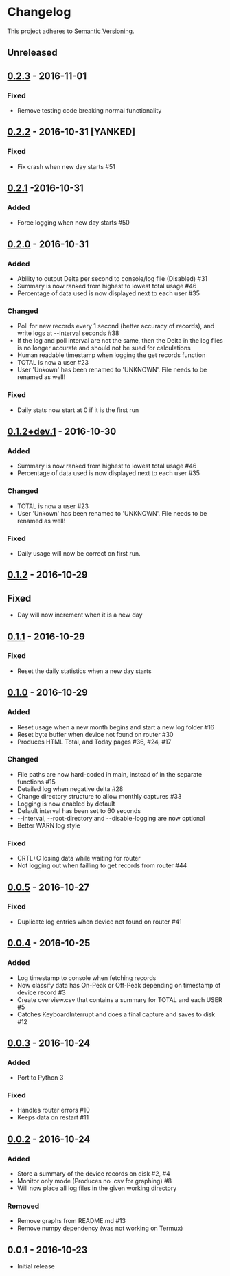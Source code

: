 # Changelog

This project adheres to [Semantic Versioning](http://semver.org/).

## Unreleased

## [0.2.3] - 2016-11-01
### Fixed
- Remove testing code breaking normal functionality

## [0.2.2] - 2016-10-31 [YANKED]
### Fixed
- Fix crash when new day starts #51

## [0.2.1] -2016-10-31
### Added
- Force logging when new day starts #50

## [0.2.0] - 2016-10-31
### Added
- Ability to output Delta per second to console/log file (Disabled) #31
- Summary is now ranked from highest to lowest total usage #46
- Percentage of data used is now displayed next to each user #35

### Changed
- Poll for new records every 1 second (better accuracy of records), and write logs at --interval seconds #38
- If the log and poll interval are not the same, then the Delta in the log files
is no longer accurate and should not be sued for calculations
- Human readable timestamp when logging the get records function
- TOTAL is now a user #23
- User 'Unkown' has been renamed to 'UNKNOWN'. File needs to be renamed as well!

### Fixed
- Daily stats now start at 0 if it is the first run

## [0.1.2+dev.1] - 2016-10-30
### Added
- Summary is now ranked from highest to lowest total usage #46
- Percentage of data used is now displayed next to each user #35

### Changed
- TOTAL is now a user #23
- User 'Unkown' has been renamed to 'UNKNOWN'. File needs to be renamed as well!

### Fixed
- Daily usage will now be correct on first run.

## [0.1.2] - 2016-10-29
## Fixed
- Day will now increment when it is a new day

## [0.1.1] - 2016-10-29
### Fixed
- Reset the daily statistics when a new day starts

## [0.1.0] - 2016-10-29
### Added
- Reset usage when a new month begins and start a new log folder #16
- Reset byte buffer when device not found on router #30
- Produces HTML Total, and Today pages #36, #24, #17

### Changed
- File paths are now hard-coded in main, instead of in the separate functions #15
- Detailed log when negative delta #28
- Change directory structure to allow monthly captures #33
- Logging is now enabled by default
- Default interval has been set to 60 seconds
- --interval, --root-directory and --disable-logging are now optional
- Better WARN log style

### Fixed
- CRTL+C losing data while waiting for router
- Not logging out when failling to get records from router #44

## [0.0.5] - 2016-10-27
### Fixed
- Duplicate log entries when device not found on router #41

## [0.0.4] - 2016-10-25
### Added
- Log timestamp to console when fetching records
- Now classify data has On-Peak or Off-Peak depending on timestamp of device record #3
- Create overview.csv that contains a summary for TOTAL and each USER #5
- Catches KeyboardInterrupt and does a final capture and saves to disk #12

## [0.0.3] - 2016-10-24
### Added
- Port to Python 3

### Fixed
- Handles router errors #10
- Keeps data on restart #11

## [0.0.2] - 2016-10-24
### Added
- Store a summary of the device records on disk #2, #4
- Monitor only mode (Produces no .csv for graphing) #8
- Will now place all log files in the given working directory

### Removed
- Remove graphs from README.md #13
- Remove numpy dependency (was not working on Termux)

## 0.0.1 - 2016-10-23
- Initial release

[Unreleased]: https://github.com/egeldenhuys/dalla-stats/compare/v0.2.3...HEAD
[0.2.3]: https://github.com/egeldenhuys/dalla-stats/compare/v0.2.2...v0.2.3
[0.2.2]: https://github.com/egeldenhuys/dalla-stats/compare/v0.2.1...v0.2.2
[0.2.1]: https://github.com/egeldenhuys/dalla-stats/compare/v0.2.0...v0.2.1
[0.2.0]: https://github.com/egeldenhuys/dalla-stats/compare/v0.1.2...v0.2.0
[0.1.2+dev.1]: https://github.com/egeldenhuys/dalla-stats/compare/v0.1.1...v0.1.2+dev.1
[0.1.2]: https://github.com/egeldenhuys/dalla-stats/compare/v0.1.1...v0.1.2
[0.1.1]: https://github.com/egeldenhuys/dalla-stats/compare/v0.1.0...v0.1.1
[0.1.0]: https://github.com/egeldenhuys/dalla-stats/compare/v0.0.5...v0.1.0
[0.0.5]: https://github.com/egeldenhuys/dalla-stats/compare/v0.0.4...v0.0.5
[0.0.4]: https://github.com/egeldenhuys/dalla-stats/compare/v0.0.3...v0.0.4
[0.0.3]: https://github.com/egeldenhuys/dalla-stats/compare/v0.0.2...v0.0.3
[0.0.2]: https://github.com/egeldenhuys/dalla-stats/compare/v0.0.1...v0.0.2
